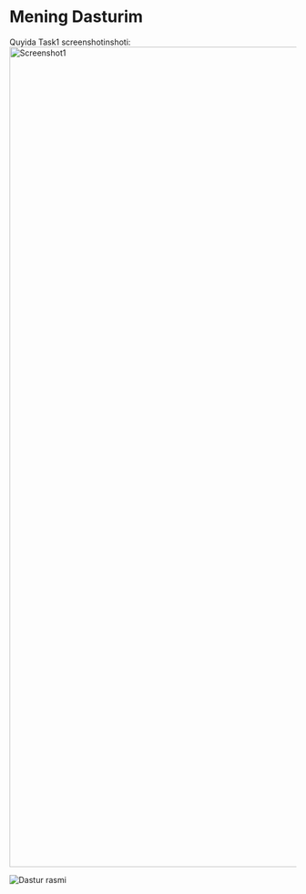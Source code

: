 # Mening Dasturim

Quyida Task1 screenshotinshoti:
<img width="1440" alt="Screenshot1" src="https://github.com/user-attachments/assets/16a9a86a-94bd-46be-a465-51175cc9e632" />

![Dastur rasmi](screenshot1.png)
